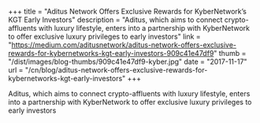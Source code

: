 +++
title = "Aditus Network Offers Exclusive Rewards for KyberNetwork’s KGT Early Investors"
description = "Aditus, which aims to connect crypto-affluents with luxury lifestyle, enters into a partnership with KyberNetwork to offer exclusive luxury privileges to early investors"
link = "https://medium.com/aditusnetwork/aditus-network-offers-exclusive-rewards-for-kybernetworks-kgt-early-investors-909c41e47df9"
thumb = "/dist/images/blog-thumbs/909c41e47df9-kyber.jpg"
date = "2017-11-17"
url = "/cn/blog/aditus-network-offers-exclusive-rewards-for-kybernetworks-kgt-early-investors"
+++

Aditus, which aims to connect crypto-affluents with luxury lifestyle, enters into a partnership with KyberNetwork to offer exclusive luxury privileges to early investors
